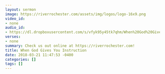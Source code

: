 ```yaml
---
layout: sermon
image: https://riverrochester.com/assets/img/logos/logo-16x9.png
video_id:
- none
audio_id:
- https://dl.dropboxusercontent.com/s/vfyk95y45tk7qhm/When%20God%20Gives%20You%20Instruction.mp3?dl=0
verses:
- none
summary: Check us out online at https://riverrochester.com!
title: When God Gives You Instruction
date: 2018-03-21 11:47:53 -0400
categories: []
tags: []
---
```

